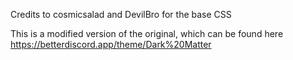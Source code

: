 Credits to cosmicsalad and DevilBro for the base CSS

This is a modified version of the original, which can be found here
https://betterdiscord.app/theme/Dark%20Matter
